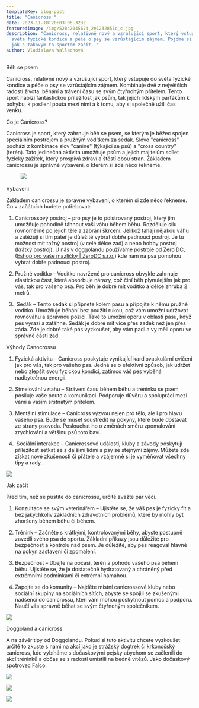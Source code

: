 ```yaml
---
templateKey: blog-post
title: "Canicross "
date: 2023-11-18T20:03:06.323Z
featuredimage: /img/52842045674_2e1232851c_c.jpg
description: "Canicross, relativně nový a vzrušující sport, který vstupuje do
  světa fyzické kondice a péče o psy se vzrůstajícím zájmem. Pojďme si v popsat
  jak s takovým to sportem začít. "
author: Vladislava Wallachová
---
```

<!--StartFragment-->

Běh se psem



Canicross, relativně nový a vzrušující sport, který vstupuje do světa fyzické kondice a péče o psy se vzrůstajícím zájmem. Kombinuje dvě z největších radostí života: běhání a trávení času se svým čtyřnohým přítelem. Tento sport nabízí fantastickou příležitost jak psům, tak jejich lidským parťákům k pohybu, k posílení pouta mezi nimi a k tomu, aby si společně užili čas venku.



Co je Canicross?



Canicross je sport, který zahrnuje běh se psem, se kterým je běžec spojen speciálním postrojem a pružným vodítkem za sedák. Slovo "canicross" pochází z kombinace slov "canine" (týkající se psů) a "cross country" (terén). Tato jedinečná aktivita umožňuje psům a jejich majitelům sdílet fyzický zážitek, který prospívá zdraví a štěstí obou stran. Základem canicrossu je správné vybavení, o kterém si zde něco řekneme. 



          ![](https://lh7-us.googleusercontent.com/ScY-9VSHM60ypuH_5s3mfAaPNtkC8Iq3YOr28Z9s3U06-z_t_1jLyoxU7eRmqfoBSB8kq5fwNbtUozrAfoT24lBllw80zqK3PaC4g9abLTN3AjrQ9e0cl00Zp0mfhExuuWyS8a7SiwIl)



Vybavení

Základem canicrossu je správné vybavení, o kterém si zde něco řekneme. Co v začátcích budete potřebovat: 



1. Canicrossový postroj – pro psy je to polstrovaný postroj, který jim umožňuje pohodlně táhnout vaši váhu během běhu. Rozděluje sílu rovnoměrně po jejich těle a zabrání škrcení. Jelikož tahají nějakou váhu a zatěžují si tím páteř je důležité vybrat dobře padnoucí postroj. Je tu možnost mít tažný postroj (v celé délce zad) a nebo hobby postroj (krátký postroj). U nás v doggolandu používáme postroje od Zero DC, ([Eshop pro vaše mazlíčky | ZeroDC s.r.o.](https://www.zerodc.cz/cz/)) kde nám na psa pomohou vybrat dobře padnoucí postroj. 



2. Pružné vodítko – Vodítko navržené pro canicross obvykle zahrnuje elastickou část, která absorbuje nárazy, což činí běh plynulejším jak pro vás, tak pro vašeho psa. Pro běh je dobré mít vodítko a délce zhruba 2 metrů.



3.  Sedák – Tento sedák si připnete kolem pasu a připojíte k němu pružné vodítko. Umožňuje běhání bez použití rukou, což vám umožní udržovat rovnováhu a správnou pozici. Také to umožní oporu v oblasti pasu, když pes vyrazí a zatáhne. Sedák je dobré mít více přes zadek než jen přes záda. Zde je dobré také pás vyzkoušet, aby vám padl a vy měli oporu ve správné části zad.



Výhody Canocrossu



1. Fyzická aktivita – Canicross poskytuje vynikající kardiovaskulární cvičení jak pro vás, tak pro vašeho psa. Jedná se o efektivní způsob, jak udržet nebo zlepšit svou fyzickou kondici, zatímco váš pes vyběhá nadbytečnou energii.



2. Stmelování vztahu – Strávení času během běhu a tréninku se psem posiluje vaše pouto a komunikaci. Podporuje důvěru a spolupráci mezi vámi a vaším srstnatým přítelem. 



3. Mentální stimulace – Canicross výzvou nejen pro tělo, ale i pro hlavu vašeho psa. Bude se muset soustředit na pokyny, které bude dostávat ze strany psovoda. Poslouchat ho o změnách směru zpomalování zrychlování a většinu psů toto baví. 



4.  Sociální interakce – Canicrossové události, kluby a závody poskytují příležitost setkat se s dalšími lidmi a psy se stejnými zájmy. Můžete zde získat nové zkušenosti či přátele a vzájemně si je vyměňovat všechny tipy a rady..



![](https://lh7-us.googleusercontent.com/UlK5TuuNOxo4Vf1a2a2pUfCtmHkf80qEB_RccICs_mHp9rsNrXcL7_75K7uNhVriof27JxaOi45X9fmroYiIq6DYAvx1evZxQ0RwsIz_VKrtQ-k9OPopvayFf9QHg-zd-KKoJl4ciRls)



Jak začít



Před tím, než se pustíte do canicrossu, určitě zvažte pár věcí.



1. Konzultace se svým veterinářem – Ujistěte se, že váš pes je fyzicky fit a bez jakýchkoliv základních zdravotních problémů, které by mohly být zhoršeny během běhu či během.



2. Trénink – Začněte s krátkými, kontrolovanými běhy, abyste postupně zavedli svého psa do sportu. Základní příkazy jsou důležité pro bezpečnost a kontrolu nad psem. Je důležité, aby pes reagoval hlavně na pokyn zastavení či zpomalení. 



3. Bezpečnost – Dbejte na počasí, terén a pohodu vašeho psa během běhu. Ujistěte se, že je dostatečně hydratovaný a chráněný před extrémními podmínkami či extrémní námahou. 



4. Zapojte se do komunity – Najděte místní canicrossové kluby nebo sociální skupiny na sociálních sítích, abyste se spojili se zkušenými nadšenci do canicrossu, kteří vám mohou poskytnout pomoc a podporu. Naučí vás správně běhat se svým čtyřnohým společníkem. 

![](https://lh7-us.googleusercontent.com/gqzgbChxij5OLHmdhrZzkYndWMQIXGv-Q6co1A271Dho-KDTEvAc-O2ZkV3QazEDhzOyU2w9jWaO_S7kAwuZmzktI3NZvVVLDAYkkNaA6lXfEZ8Yj_Hkpk7ga5sD-hnT5UaANq93saXb)



<!--EndFragment-->

Doggoland a canicross



A na závěr tipy od Doggolandu. Pokud si tuto aktivitu chcete vyzkoušet určitě to zkuste s námi na akcí jako je strážský dogtrek či krkonošský canicross, kde vybíháme s dočaskovými pejsky abychom se začlenili do akcí tréninků a občas se s radostí umístili na bedně vítězů. Jako dočaskový spotrovec Falco. 



![](https://lh7-us.googleusercontent.com/-XABVIqHuWOskAyOjJzPUYwJwDgciSZ2L_WiamLG-uhYj18fhl6bTyn20mRNLLsGg4gTlaIYEXitMmH0Gf92VNrtOX2R9E1piXWmf2R4TVf2J0zyTknaApf1K5pBF_vvEFQbnDA_jCmt)

![](https://lh7-us.googleusercontent.com/Z3D-3HPftWCwZMutCgwge57YOvVC3A9bwnEDJmzYSdssBwSWUnfF4vuCddqRPIPKEAPTrr9YqeZc-Cuqk2eCtHafwgfLBGjvHTn4_iG4-rEF3OfiXuHV1lCqG4CxORTapvpwqX5NKjBP)

![](https://lh7-us.googleusercontent.com/sVbhClotJXeac1BNUYGooSSfOSVJLRTvmkAo7swgp3Yg5auwJOTm28VPrE2eWmIEVQm5unQfJ3RcGLh2HuDIlo0DngZMspcG0lK-RkkqMzHo8TiwvDSU9nh6oryZCiZxxObR8pejX6VY)



<!--EndFragment-->
